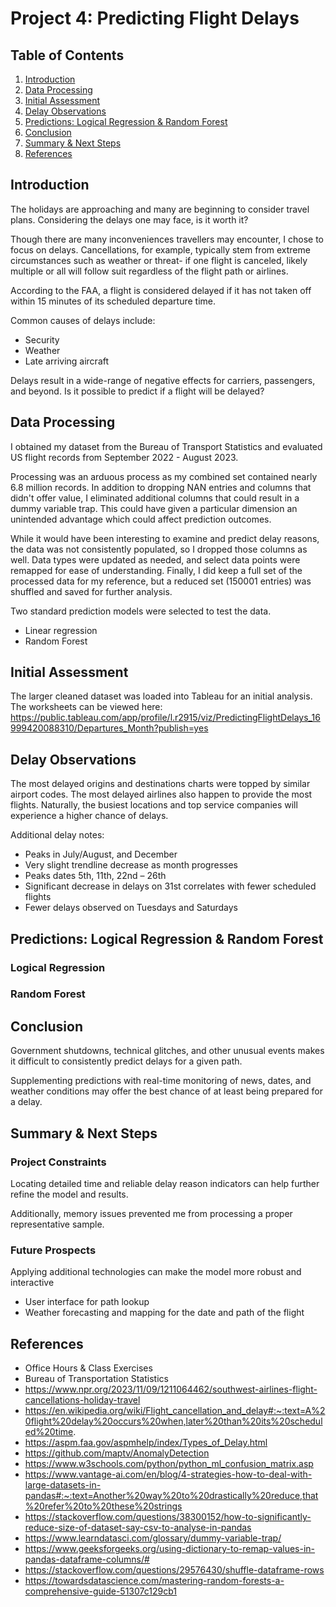 # Project 4: Predicting Flight Delays


## Table of Contents

1. [Introduction](#introduction)
2. [Data Processing](#data-processing)
3. [Initial Assessment](#initial-assessment)
4. [Delay Observations](#delay-observations)
5. [Predictions: Logical Regression & Random Forest](#predictions-logical-regression-&-random-forest)
6. [Conclusion](#conclusion)
7. [Summary & Next Steps](#summary-&-next-steps)
8. [References](#references)


## Introduction
The holidays are approaching and many are beginning to consider travel plans. Considering the delays one may face, is it worth it?

Though there are many inconveniences travellers may encounter, I chose to focus on delays. Cancellations, for example, typically stem from extreme circumstances such as weather or threat- if one flight is canceled, likely multiple or all will follow suit regardless of the flight path or airlines.

According to the FAA, a flight is considered delayed if it has not taken off within 15 minutes of its scheduled departure time.

Common causes of delays include:
- Security 
- Weather
- Late arriving aircraft

Delays result in a wide-range of negative effects for carriers, passengers, and beyond. Is it possible to predict if a flight will be delayed?


## Data Processing
I obtained my dataset from the Bureau of Transport Statistics and evaluated US flight records from September 2022 - August 2023. 

Processing was an arduous process as my combined set contained nearly 6.8 million records. In addition to dropping NAN entries and columns that didn't offer value, I eliminated additional columns that could result in a dummy variable trap. This could have given a particular dimension an unintended advantage which could affect prediction outcomes. 

While it would have been interesting to examine and predict delay reasons, the data was not consistently populated, so I dropped those columns as well. Data types were updated as needed, and select data points were remapped for ease of understanding. Finally, I did keep a full set of the processed data for my reference, but a reduced set (150001 entries) was shuffled and saved for further analysis.

Two standard prediction models were selected to test the data.
- Linear regression 
- Random Forest


## Initial Assessment
The larger cleaned dataset was loaded into Tableau for an initial analysis. The worksheets can be viewed here: https://public.tableau.com/app/profile/l.r2915/viz/PredictingFlightDelays_16999420088310/Departures_Month?publish=yes


## Delay Observations
The most delayed origins and destinations charts were topped by similar airport codes. The most delayed airlines also happen to provide the most flights. Naturally, the busiest locations and top service companies will experience a higher chance of delays.

Additional delay notes:
- Peaks in July/August, and December
- Very slight trendline decrease as month progresses
- Peaks dates 5th, 11th, 22nd – 26th
- Significant decrease in delays on 31st correlates with fewer scheduled flights
- Fewer delays observed on Tuesdays and Saturdays


## Predictions: Logical Regression & Random Forest


### Logical Regression



### Random Forest




## Conclusion


Government shutdowns, technical glitches, and other unusual events makes it difficult to consistently predict delays for a given path.

Supplementing predictions with real-time monitoring of news, dates, and weather conditions may offer the best chance of at least being prepared for a delay.



## Summary & Next Steps


### Project Constraints
Locating detailed time and reliable delay reason indicators can help further refine the model and results.

Additionally, memory issues prevented me from processing a proper representative sample.

### Future Prospects
Applying additional technologies can make the model more robust and interactive
- User interface for path lookup
- Weather forecasting and mapping for the date and path of the flight


## References
- Office Hours & Class Exercises
- Bureau of Transportation Statistics
- https://www.npr.org/2023/11/09/1211064462/southwest-airlines-flight-cancellations-holiday-travel 
- https://en.wikipedia.org/wiki/Flight_cancellation_and_delay#:~:text=A%20flight%20delay%20occurs%20when,later%20than%20its%20scheduled%20time. 
- https://aspm.faa.gov/aspmhelp/index/Types_of_Delay.html
- https://github.com/maptv/AnomalyDetection
- https://www.w3schools.com/python/python_ml_confusion_matrix.asp
- https://www.vantage-ai.com/en/blog/4-strategies-how-to-deal-with-large-datasets-in-pandas#:~:text=Another%20way%20to%20drastically%20reduce,that%20refer%20to%20these%20strings
- https://stackoverflow.com/questions/38300152/how-to-significantly-reduce-size-of-dataset-say-csv-to-analyse-in-pandas
- https://www.learndatasci.com/glossary/dummy-variable-trap/
- https://www.geeksforgeeks.org/using-dictionary-to-remap-values-in-pandas-dataframe-columns/#
- https://stackoverflow.com/questions/29576430/shuffle-dataframe-rows
- https://towardsdatascience.com/mastering-random-forests-a-comprehensive-guide-51307c129cb1